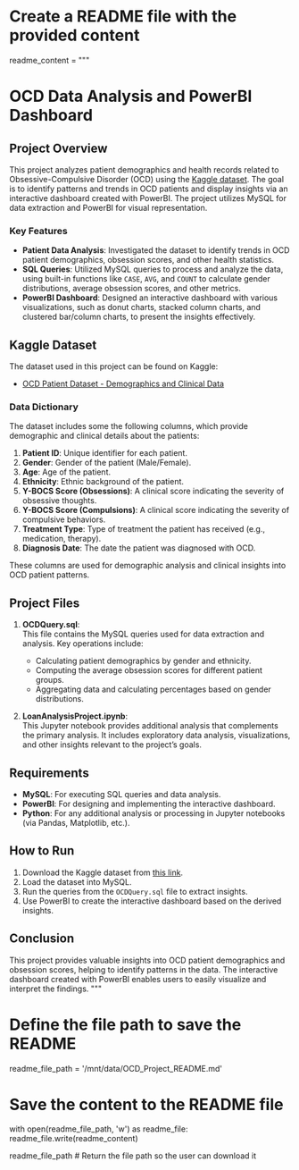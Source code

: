 # Create a README file with the provided content

readme_content = """
# OCD Data Analysis and PowerBI Dashboard

## Project Overview

This project analyzes patient demographics and health records related to Obsessive-Compulsive Disorder (OCD) using the [Kaggle dataset](https://www.kaggle.com/datasets/ohinhaque/ocd-patient-dataset-demographics-and-clinical-data/). The goal is to identify patterns and trends in OCD patients and display insights via an interactive dashboard created with PowerBI. The project utilizes MySQL for data extraction and PowerBI for visual representation.

### Key Features
- **Patient Data Analysis**: Investigated the dataset to identify trends in OCD patient demographics, obsession scores, and other health statistics.
- **SQL Queries**: Utilized MySQL queries to process and analyze the data, using built-in functions like `CASE`, `AVG`, and `COUNT` to calculate gender distributions, average obsession scores, and other metrics.
- **PowerBI Dashboard**: Designed an interactive dashboard with various visualizations, such as donut charts, stacked column charts, and clustered bar/column charts, to present the insights effectively.

## Kaggle Dataset

The dataset used in this project can be found on Kaggle:
- [OCD Patient Dataset - Demographics and Clinical Data](https://www.kaggle.com/datasets/ohinhaque/ocd-patient-dataset-demographics-and-clinical-data/)

### Data Dictionary

The dataset includes some the following columns, which provide demographic and clinical details about the patients:

1. **Patient ID**: Unique identifier for each patient.
2. **Gender**: Gender of the patient (Male/Female).
3. **Age**: Age of the patient.
4. **Ethnicity**: Ethnic background of the patient.
5. **Y-BOCS Score (Obsessions)**: A clinical score indicating the severity of obsessive thoughts.
6. **Y-BOCS Score (Compulsions)**: A clinical score indicating the severity of compulsive behaviors.
7. **Treatment Type**: Type of treatment the patient has received (e.g., medication, therapy).
8. **Diagnosis Date**: The date the patient was diagnosed with OCD.

These columns are used for demographic analysis and clinical insights into OCD patient patterns.

## Project Files

1. **OCDQuery.sql**:  
   This file contains the MySQL queries used for data extraction and analysis. Key operations include:
   - Calculating patient demographics by gender and ethnicity.
   - Computing the average obsession scores for different patient groups.
   - Aggregating data and calculating percentages based on gender distributions.

2. **LoanAnalysisProject.ipynb**:  
   This Jupyter notebook provides additional analysis that complements the primary analysis. It includes exploratory data analysis, visualizations, and other insights relevant to the project’s goals.

## Requirements
- **MySQL**: For executing SQL queries and data analysis.
- **PowerBI**: For designing and implementing the interactive dashboard.
- **Python**: For any additional analysis or processing in Jupyter notebooks (via Pandas, Matplotlib, etc.).

## How to Run

1. Download the Kaggle dataset from [this link](https://www.kaggle.com/datasets/ohinhaque/ocd-patient-dataset-demographics-and-clinical-data/).
2. Load the dataset into MySQL.
3. Run the queries from the `OCDQuery.sql` file to extract insights.
4. Use PowerBI to create the interactive dashboard based on the derived insights.

## Conclusion

This project provides valuable insights into OCD patient demographics and obsession scores, helping to identify patterns in the data. The interactive dashboard created with PowerBI enables users to easily visualize and interpret the findings.
"""

# Define the file path to save the README
readme_file_path = '/mnt/data/OCD_Project_README.md'

# Save the content to the README file
with open(readme_file_path, 'w') as readme_file:
    readme_file.write(readme_content)

readme_file_path  # Return the file path so the user can download it
